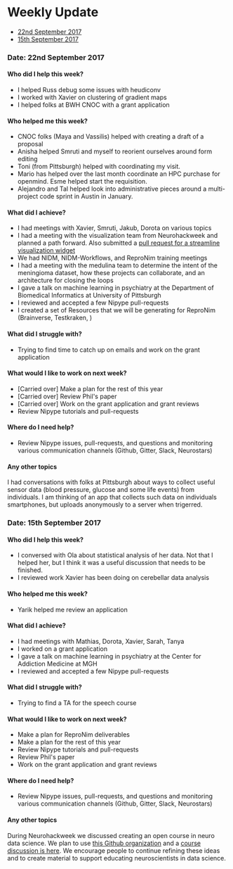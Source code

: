 # Weekly Update

* [22nd September 2017](#date-22nd-september-2017)
* [15th September 2017](#date-15th-september-2017)

### Date: 22nd September 2017

#### Who did I help this week?

* I helped Russ debug some issues with heudiconv
* I worked with Xavier on clustering of gradient maps
* I helped folks at BWH CNOC with a grant application

#### Who helped me this week?

* CNOC folks (Maya and Vassilis) helped with creating a draft of a proposal
* Anisha helped Smruti and myself to reorient ourselves around form editing
* Toni (from Pittsburgh) helped with coordinating my visit.
* Mario has helped over the last month coordinate an HPC purchase for openmind. Esme helped start the requisition.
* Alejandro and Tal helped look into administrative pieces around a multi-project code sprint in Austin in January.

#### What did I achieve?

* I had meetings with Xavier, Smruti, Jakub, Dorota on various topics
* I had a meeting with the visualization team from Neurohackweek and planned a path forward. Also submitted a [pull request for a streamline visualization widget](https://github.com/nipy/niwidgets/pull/4)
* We had NIDM, NIDM-Workflows, and ReproNim training meetings
* I had a meeting with the medulina team to determine the intent of the meningioma dataset, how these projects can collaborate, and an architecture for closing the loops
* I gave a talk on machine learning in psychiatry at the Department of Biomedical Informatics at University of Pittsburgh
* I reviewed and accepted a few Nipype pull-requests
* I created a set of Resources that we will be generating for ReproNim (Brainverse, Testkraken, )

#### What did I struggle with?

* Trying to find time to catch up on emails and work on the grant application

#### What would I like to work on next week?

* [Carried over] Make a plan for the rest of this year
* [Carried over] Review Phil's paper
* [Carried over] Work on the grant application and grant reviews
* Review Nipype tutorials and pull-requests

#### Where do I need help?

* Review Nipype issues, pull-requests, and questions and monitoring various communication channels (Github, Gitter, Slack, Neurostars)

#### Any other topics

I had conversations with folks at Pittsburgh about ways to collect useful sensor data (blood pressure, glucose and some life events) from individuals. I am thinking of an app that collects such data on individuals smartphones, but uploads anonymously to a server when trigerred.

### Date: 15th September 2017

#### Who did I help this week?

* I conversed with Ola about statistical analysis of her data. Not that I helped her, but I think it was a useful discussion that needs to be finished.
* I reviewed work Xavier has been doing on cerebellar data analysis

#### Who helped me this week?

* Yarik helped me review an application

#### What did I achieve?

* I had meetings with Mathias, Dorota, Xavier, Sarah, Tanya
* I worked on a grant application
* I gave a talk on machine learning in psychiatry at the Center for Addiction Medicine at MGH
* I reviewed and accepted a few Nipype pull-requests

#### What did I struggle with?

* Trying to find a TA for the speech course

#### What would I like to work on next week?

* Make a plan for ReproNim deliverables
* Make a plan for the rest of this year
* Review Nipype tutorials and pull-requests
* Review Phil's paper
* Work on the grant application and grant reviews

#### Where do I need help?

* Review Nipype issues, pull-requests, and questions and monitoring various communication channels (Github, Gitter, Slack, Neurostars)

#### Any other topics

During Neurohackweek we discussed creating an open course in neuro data science. We plan to use [this Github organization](https://github.com/neuro-data-science)  and a [course discussion is here](https://docs.google.com/document/d/1LY7U_v01RieRWiNGRa-dpSwLyOKk1Hjed9Do6Ejtrao/edit). We encourage people to continue refining these ideas and to create material to support educating neuroscientists in data science.
